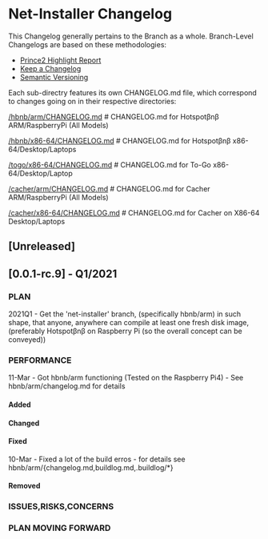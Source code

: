 # Net-Installer Changelog
This Changelog generally pertains to the Branch as a whole. 
Branch-Level Changelogs are based on these methodologies:
- [Prince2 Highlight Report](https://prince2.wiki/management-products/highlight-report/)  
- [Keep a Changelog](https://keepachangelog.com/en/1.0.0/)
- [Semantic Versioning](https://semver.org/spec/v2.0.0.html)

Each sub-directry features its own CHANGELOG.md file, which correspond to changes going on in their respective directories:

[/hbnb/arm/CHANGELOG.md](https://github.com/unclehowell/datro/tree/net-installer/hbnb/arm/CHANGELOG.md "Hotspotβnβ ARM Changelog")      # CHANGELOG.md for Hotspotβnβ ARM/RaspberryPi (All Models)

[/hbnb/x86-64/CHANGELOG.md](https://github.com/unclehowell/datro/tree/net-installer/hbnb/x86-64/CHANGELOG.md "Hotspotβnβ x86-64 Changelog")      # CHANGELOG.md for Hotspotβnβ x86-64/Desktop/Laptops

[/togo/x86-64/CHANGELOG.md](https://github.com/unclehowell/datro/tree/net-installer/togo/x86-64/CHANGELOG.md "To-Go x86-64 Changelog")      # CHANGELOG.md for To-Go x86-64/Desktop/Laptop 

[/cacher/arm/CHANGELOG.md](https://github.com/unclehowell/datro/tree/net-installer/cacher/arm "Cacher ARM Changelog")      # CHANGELOG.md for Cacher ARM/RaspberryPi (All Models)

[/cacher/x86-64/CHANGELOG.md](https://github.com/unclehowell/datro/tree/net-installer/cacher/x86-64 "Cacher on x86-64")      # CHANGELOG.md for Cacher on X86-64 Desktop/Laptops


## [Unreleased]

## [0.0.1-rc.9] - Q1/2021

### PLAN
2021Q1 - Get the 'net-installer' branch, (specifically hbnb/arm) in such shape,
         that anyone, anywhere can compile at least one fresh disk image,
         (preferably Hotspotβnβ on Raspberry Pi (so the overall concept can be conveyed))

### PERFORMANCE
11-Mar - Got hbnb/arm functioning (Tested on the Raspberry Pi4) - See hbnb/arm/changelog.md for details

#### Added

#### Changed

#### Fixed
10-Mar - Fixed a lot of the build erros - for details see hbnb/arm/{changelog.md,buildlog.md,.buildlog/*}

#### Removed

### ISSUES,RISKS,CONCERNS

### PLAN MOVING FORWARD

